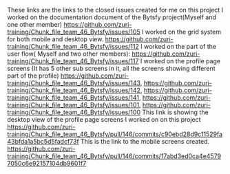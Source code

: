These links are the links to the closed issues created for me on this project
I worked on the documentation document of the Bytsfy project(Myself and one other member) https://github.com/zuri-training/Chunk_file_team_46_Bytsfy/issues/105
I worked on the grid system for both mobile and desktop view. https://github.com/zuri-training/Chunk_file_team_46_Bytsfy/issues/112
I worked on the part of the user flow( Myself and two other members): https://github.com/zuri-training/Chunk_file_team_46_Bytsfy/issues/117
I worked on the profile page screens (It has 5 other sub screens in it, all the screens showing different part of the profile)                    https://github.com/zuri-training/Chunk_file_team_46_Bytsfy/issues/143,      https://github.com/zuri-training/Chunk_file_team_46_Bytsfy/issues/142,  https://github.com/zuri-training/Chunk_file_team_46_Bytsfy/issues/141,      https://github.com/zuri-training/Chunk_file_team_46_Bytsfy/issues/101,  https://github.com/zuri-training/Chunk_file_team_46_Bytsfy/issues/100
This link is showing the desktop view of the profile page screens I worked on on this project https://github.com/zuri-training/Chunk_file_team_46_Bytsfy/pull/146/commits/c90ebd28d9c11529fa43bfda1a5bc5d5fadcf73f
This is the link to the mobile screens created. https://github.com/zuri-training/Chunk_file_team_46_Bytsfy/pull/146/commits/17abd3ed0ca4e45797050c6e92157104db9601f7
